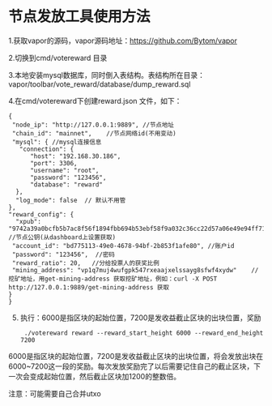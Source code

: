 # 节点发放工具使用方法


1.获取vapor的源码，vapor源码地址：<https://github.com/Bytom/vapor>

2.切换到cmd/votereward 目录

3.本地安装mysql数据库，同时倒入表结构。表结构所在目录：vapor/toolbar/vote_reward/database/dump_reward.sql

4.在cmd/votereward下创建reward.json 文件，如下：

    {
     "node_ip": "http://127.0.0.1:9889", //节点地址
     "chain_id": "mainnet",    //节点网络id(不用变动)
     "mysql": { //mysql连接信息
       "connection": {
          "host": "192.168.30.186",
          "port": 3306,
          "username": "root",
          "password": "123456",
          "database": "reward"
      },
      "log_mode": false  // 默认不用管
    },
    "reward_config": {
      "xpub": "9742a39a0bcfb5b7ac8f56f1894fbb694b53ebf58f9a032c36cc22d57a06e49e94ff7199063fb7a78190624fa3530f611404b56fc9af91dcaf4639614512cb64",  //节点公钥(从dashboard上设置获取)
     "account_id": "bd775113-49e0-4678-94bf-2b853f1afe80", //账户id
     "password": "123456",  //密码
     "reward_ratio": 20,   //分给投票人的获奖比例
     "mining_address": "vp1q7muj4wufgpk547rxeaajxelssayg8sfwf4xydw"    //挖矿地址，用get-mining-address 获取挖矿地址，例如：curl -X POST http://127.0.0.1:9889/get-mining-address 获取
    }
    } 
    
5. 执行：6000是指区块的起始位置，7200是发收益截止区块的出块位置，奖励

        ./votereward reward --reward_start_height 6000 --reward_end_height 7200
        
        
6000是指区块的起始位置，7200是发收益截止区块的出块位置，将会发放出块在6000~7200这一段的奖励。每次发放奖励完了以后需要记住自己的截止区块，下一次会变成起始位置，然后截止区块加1200的整数倍。
  
  
  注意：可能需要自己合并utxo





